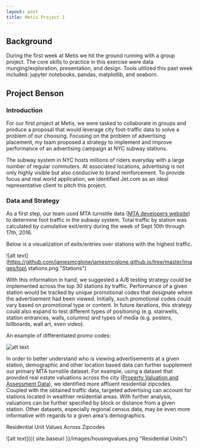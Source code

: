 ```yaml
---
layout: post
title: Metis Project 1
---
```


## Background

During the first week at Metis we hit the ground running with a group project. The core skills to practice in this exercise were data munging/exploration, presentation, and design. Tools utilized this past week included: jupyter notebooks, pandas, matplotlib, and seaborn.

## Project Benson

### Introduction

For our first project at Metis, we were tasked to collaborate in groups and produce a proposal that would leverage city foot-traffic data to solve a problem of our choosing. Focusing on the problem of advertising placement, my team proposed a strategy to implement and improve performance of an advertising campaign at NYC subway stations.

The subway system in NYC hosts millions of riders everyday with a large number of regular commuters. At associated locations, advertising is not only highly visible but also conducive to brand reinforcement. To provide focus and real world application, we identified Jet.com as an ideal representative client to pitch this project.

### Data and Strategy

As a first step, our team used MTA turnstile data ([MTA developers website](http://web.mta.info/developers/turnstile.html)) to determine foot traffic in the subway system. Total traffic by station was calculated by cumulative exit/entry during the week of Sept 10th through 17th, 2016. 

Below is a visualization of exits/entries over stations with the highest traffic.

![alt text](https://github.com/jamesmcglone/jamesmcglone.github.io/tree/master/images/top\ stations.png "Stations")

WIth this information in hand, we suggested a A/B testing strategy could be implemented across the top 30 stations by traffic. Performance of a given station would be tracked by unique promotional codes that designate where the advertisement had been viewed. Initially, such promotional codes could vary based on promotional type or content. In future iterations, this strategy could also expand to test different types of positioning (e.g. stairwells, station entrances, walls, columns) and types of media (e.g. posters, billboards, wall art, even video).

An example of differentiated promo codes:

![alt text](https://github.com/jamesmcglone/jamesmcglone.github.io/tree/master/images/promocodes.png "Promo Codes")

In order to better understand who is viewing advertisements at a given station, demographic and other location based data can further supplement our primary MTA turnstile dataset. For example, using a dataset that provided real estate valuations across the city ([Property Valuation and Assessment Data](https://data.cityofnewyork.us/Housing-Development/Property-Valuation-and-Assessment-Data/rgy2-tti8/data)), we identified more affluent residential zipcodes. Coupled with the obtained traffic data, targeted advertising can account for stations located in wealthier residential areas. With further analysis, valuations can be further specified by block or distance from a given station. Other datasets, especially regional census data, may be even more informative with regards to a given area's demographics.

Residential Unit Values Across Zipcodes 

![alt text]({{ site.baseurl }}/images/housingvalues.png "Residential Units")

